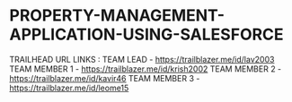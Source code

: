 # PROPERTY-MANAGEMENT-APPLICATION-USING-SALESFORCE
TRAILHEAD  URL LINKS :
TEAM LEAD   - https://trailblazer.me/id/lav2003
TEAM MEMBER 1 - https://trailblazer.me/id/krish2002
TEAM MEMBER 2 - https://trailblazer.me/id/kavir46
TEAM MEMBER 3 - https://trailblazer.me/id/leome15
